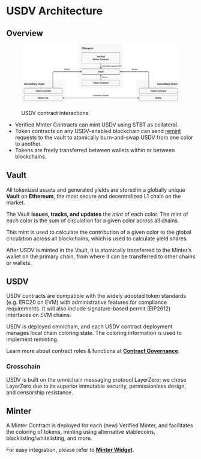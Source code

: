 # USDV Architecture

## Overview

<figure><img src="../.gitbook/assets/architecture.png" alt=""><figcaption><p>USDV contract interactions.</p></figcaption></figure>

* Verified Minter Contracts can mint USDV using STBT as collateral.
* Token contracts on any USDV-enabled blockchain can send [remint](remint.md) requests to the vault to atomically burn-and-swap USDV from one color to another.&#x20;
* Tokens are freely transferred between wallets within or between blockchains.

## Vault

All tokenized assets and generated yields are stored in a globally unique **Vault** on **Ethereum**, the most secure and decentralized L1 chain on the market.

The Vault **issues, tracks, and updates** the _mint_ of each color. The mint of each color is the sum of circulation for a given color across all chains.&#x20;

This mint is used to calculate the contribution of a given color to the global circulation across all blockchains, which is used to calculate yield shares.&#x20;

After USDV is minted in the Vault, it is atomically transferred to the Minter’s wallet on the primary chain, from where it can be transferred to other chains or wallets.

## USDV

USDV contracts are compatible with the widely adopted token standards (e.g. ERC20 on EVM) with administrative features for compliance requirements. It will also include signature-based permit (EIP2612) interfaces on EVM chains.&#x20;

USDV is deployed omnichain, and each USDV contract deployment manages local chain coloring state. The coloring information is used to implement reminting.

Learn more about contract roles & functions at [**Contract Governance**](../technical-reference/contract-governance.md).

### Crosschain

USDV is built on the omnichain messaging protocol LayerZero; we chose LayerZero due to its superior immutable security, permissionless design, and censorship resistance.

## Minter

A Minter Contract is deployed for each (new) Verified Minter, and facilitates the coloring of tokens, minting using alternative stablecoins, blacklisting/whitelisting, and more.&#x20;

For easy integration, please refer to [**Minter Widget**](../app-integrations/minter-widget.md).
